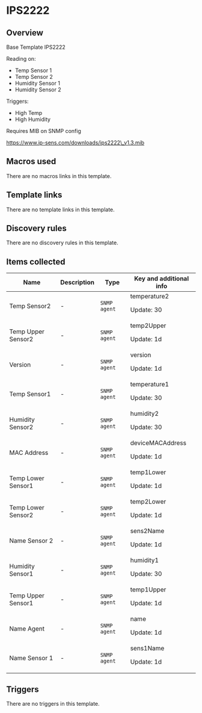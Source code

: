 # IPS2222

## Overview

Base Template IPS2222


Reading on:


* Temp Sensor 1
* Temp Sensor 2
* Humidity Sensor 1
* Humidity Sensor 2


Triggers:


* High Temp
* High Humidity


 


Requires MIB on SNMP config


https://www.ip-sens.com/downloads/ips2222\_v1.3.mib



## Macros used

There are no macros links in this template.

## Template links

There are no template links in this template.

## Discovery rules

There are no discovery rules in this template.

## Items collected

|Name|Description|Type|Key and additional info|
|----|-----------|----|----|
|Temp Sensor2|<p>-</p>|`SNMP agent`|temperature2<p>Update: 30</p>|
|Temp Upper Sensor2|<p>-</p>|`SNMP agent`|temp2Upper<p>Update: 1d</p>|
|Version|<p>-</p>|`SNMP agent`|version<p>Update: 1d</p>|
|Temp Sensor1|<p>-</p>|`SNMP agent`|temperature1<p>Update: 30</p>|
|Humidity Sensor2|<p>-</p>|`SNMP agent`|humidity2<p>Update: 30</p>|
|MAC Address|<p>-</p>|`SNMP agent`|deviceMACAddress<p>Update: 1d</p>|
|Temp Lower Sensor1|<p>-</p>|`SNMP agent`|temp1Lower<p>Update: 1d</p>|
|Temp Lower Sensor2|<p>-</p>|`SNMP agent`|temp2Lower<p>Update: 1d</p>|
|Name Sensor 2|<p>-</p>|`SNMP agent`|sens2Name<p>Update: 1d</p>|
|Humidity Sensor1|<p>-</p>|`SNMP agent`|humidity1<p>Update: 30</p>|
|Temp Upper Sensor1|<p>-</p>|`SNMP agent`|temp1Upper<p>Update: 1d</p>|
|Name Agent|<p>-</p>|`SNMP agent`|name<p>Update: 1d</p>|
|Name Sensor 1|<p>-</p>|`SNMP agent`|sens1Name<p>Update: 1d</p>|


## Triggers

There are no triggers in this template.

